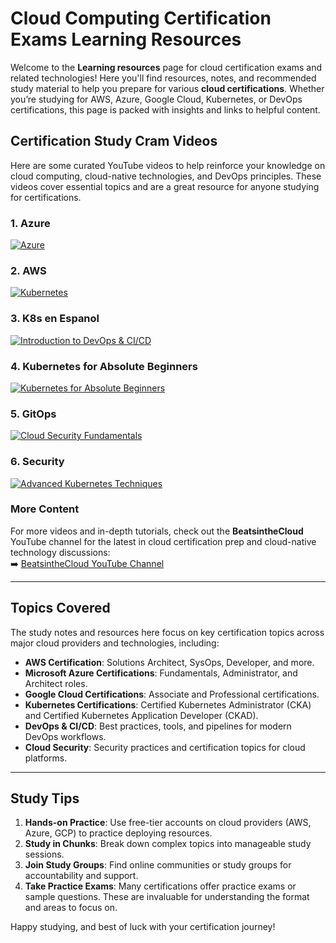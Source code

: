 # Cloud Computing Certification Exams Learning Resources

Welcome to the **Learning resources** page for cloud certification exams and related technologies! Here you'll find resources, notes, and recommended study material to help you prepare for various **cloud certifications**. Whether you’re studying for AWS, Azure, Google Cloud, Kubernetes, or DevOps certifications, this page is packed with insights and links to helpful content.

## Certification Study Cram Videos

Here are some curated YouTube videos to help reinforce your knowledge on cloud computing, cloud-native technologies, and DevOps principles. These videos cover essential topics and are a great resource for anyone studying for certifications.

### 1. Azure
[![Azure](https://img.youtube.com/vi/ZmQKeiBLANM/0.jpg)](https://www.youtube.com/watch?v=ZmQKeiBLANM&t=688s)
  
### 2. AWS
[![Kubernetes](https://img.youtube.com/vi/W4-gE3Li0Yk/0.jpg)](https://www.youtube.com/watch?v=W4-gE3Li0Yk&t=512s)

### 3. K8s en Espanol
[![Introduction to DevOps & CI/CD](https://img.youtube.com/vi/mEHGQ9PrPYo/0.jpg)](https://www.youtube.com/watch?v=mEHGQ9PrPYo&t=5579s)

### 4. Kubernetes for Absolute Beginners
[![Kubernetes for Absolute Beginners](https://img.youtube.com/vi/ipDBBMcSJDM/0.jpg)](https://www.youtube.com/watch?v=ipDBBMcSJDM&t=2976s)

### 5. GitOps
[![Cloud Security Fundamentals](https://img.youtube.com/vi/Ui6nlY-MBjo/0.jpg)](https://www.youtube.com/watch?v=Ui6nlY-MBjo&t=1097s)

### 6. Security
[![Advanced Kubernetes Techniques](https://img.youtube.com/vi/6Zl0BvW0jfE/0.jpg)](https://www.youtube.com/watch?v=6Zl0BvW0jfE&t=3366s)

### More Content

For more videos and in-depth tutorials, check out the **BeatsintheCloud** YouTube channel for the latest in cloud certification prep and cloud-native technology discussions:  
➡️ [BeatsintheCloud YouTube Channel](https://www.youtube.com/@BeatsintheCloud)

---

## Topics Covered

The study notes and resources here focus on key certification topics across major cloud providers and technologies, including:

- **AWS Certification**: Solutions Architect, SysOps, Developer, and more.
- **Microsoft Azure Certifications**: Fundamentals, Administrator, and Architect roles.
- **Google Cloud Certifications**: Associate and Professional certifications.
- **Kubernetes Certifications**: Certified Kubernetes Administrator (CKA) and Certified Kubernetes Application Developer (CKAD).
- **DevOps & CI/CD**: Best practices, tools, and pipelines for modern DevOps workflows.
- **Cloud Security**: Security practices and certification topics for cloud platforms.

---

## Study Tips

1. **Hands-on Practice**: Use free-tier accounts on cloud providers (AWS, Azure, GCP) to practice deploying resources.
2. **Study in Chunks**: Break down complex topics into manageable study sessions.
3. **Join Study Groups**: Find online communities or study groups for accountability and support.
4. **Take Practice Exams**: Many certifications offer practice exams or sample questions. These are invaluable for understanding the format and areas to focus on.

Happy studying, and best of luck with your certification journey!

